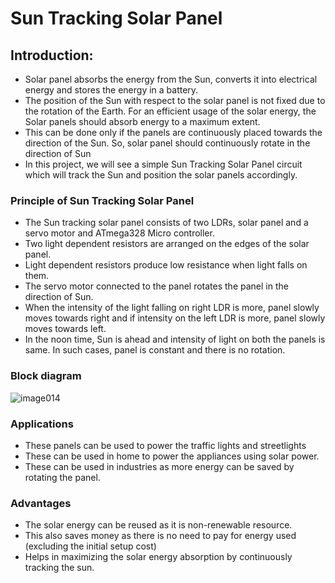 # Sun Tracking Solar Panel


## Introduction:
- Solar panel absorbs the energy from the Sun, converts it into electrical energy and stores the energy in a battery.
- The position of the Sun with respect to the solar panel is not fixed due to the rotation of the Earth. For an efficient usage of the solar energy, the Solar panels should absorb energy to a maximum extent.
- This can be done only if the panels are continuously placed towards the direction of the Sun. So, solar panel should continuously rotate in the direction of Sun
- In this project, we will see a simple Sun Tracking Solar Panel circuit which will track the Sun and position the solar panels accordingly.


### Principle of Sun Tracking Solar Panel
- The Sun tracking solar panel consists of two LDRs, solar panel and a servo motor and ATmega328 Micro controller.
- Two light dependent resistors are arranged on the edges of the solar panel. 
- Light dependent resistors produce low resistance when light falls on them. 
- The servo motor connected to the panel rotates the panel in the direction of Sun.
- When the intensity of the light falling on right LDR is more, panel slowly moves towards right and if intensity on the left LDR is more, panel slowly moves towards left. 
- In the noon time, Sun is ahead and intensity of light on both the panels is same. In such cases, panel is constant and there is no rotation.


### Block diagram
![image014](https://user-images.githubusercontent.com/98951784/154844231-7f9d2f6e-2bdb-4fa4-9aa2-1d884b810a7f.png)


### Applications
- These panels can be used to power the traffic lights and streetlights
- These can be used in home to power the appliances using solar power.
- These can be used in industries as more energy can be saved by rotating the panel.

### Advantages
- The solar energy can be reused as it is non-renewable resource.
- This also saves money as there is no need to pay for energy used (excluding the initial setup cost)
- Helps in maximizing the solar energy absorption by continuously tracking the sun.
